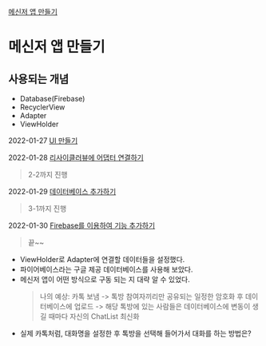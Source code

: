 [메신저 앱 만들기](https://wikidocs.net/107910 "WikiDocs")   

메신저 앱 만들기
===

## 사용되는 개념
- Database(Firebase)
- RecyclerView
- Adapter
- ViewHolder    

2022-01-27 
[UI 만들기](https://wikidocs.net/111713)   

2022-01-28
[리사이클러뷰에 어댑터 연결하기](https://wikidocs.net/111714 "WikiDocs")   
>2-2까지 진행

2022-01-29
[데이터베이스 추가하기](https://wikidocs.net/111715 "WikiDocs")
>3-1까지 진행

2022-01-30
[Firebase를 이용하여 기능 추가하기](https://wikidocs.net/111722 "3-2")   
>끝~~

- ViewHolder로 Adapter에 연결할 데이터들을 설정했다.     
- 파이어베이스라는 구글 제공 데이터베이스를 사용해 보았다.    
- 메신저 앱이 어떤 방식으로 구동 되는 지 대략 알 수 있었다.
    > 나의 예상: 카톡 보냄 -> 톡방 참여자끼리만 공유되는 일정한 암호화 후 데이터베이스에 업로드 -> 해당 톡방에 있는 사람들은 데이터베이스에 변동이 생길 때마다 자신의 ChatList 최신화
- 실제 카톡처럼, 대화명을 설정한 후 톡방을 선택해 들어가서 대화를 하는 방법은?